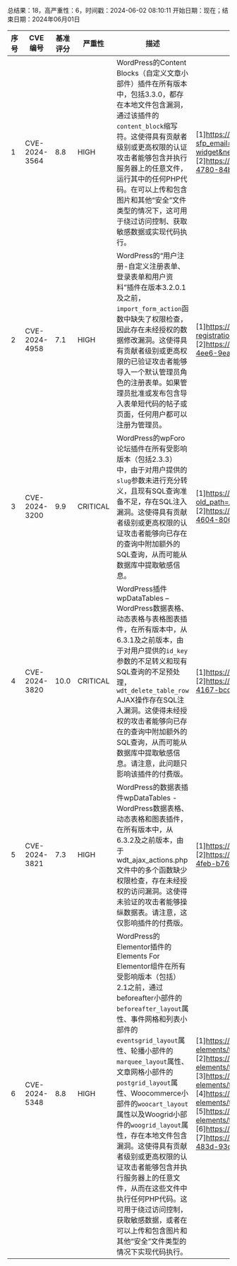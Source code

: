 总结果：18，高严重性：6，时间戳：2024-06-02 08:10:11
开始日期：现在；结束日期：2024年06月01日

| 序号 | CVE 编号 | 基准评分 | 严重性 | 描述 | 参考文献 |
|-----|--------|------------|----------|-------------|------------|
| 1 | CVE-2024-3564 | 8.8  | HIGH | WordPress的Content Blocks（自定义文章小部件）插件在所有版本中，包括3.3.0，都存在本地文件包含漏洞，通过该插件的`content_block`缩写符。这使得具有贡献者级别或更高权限的认证攻击者能够包含并执行服务器上的任意文件，运行其中的任何PHP代码。在可以上传和包含图片和其他“安全”文件类型的情况下，这可用于绕过访问控制、获取敏感数据或实现代码执行。 | [1]https://plugins.trac.wordpress.org/changeset?sfp_email=&sfph_mail=&reponame=&old=3078739%40custom-post-widget&new=3078739%40custom-post-widget&sfp_email=&sfph_mail=<br>[2]https://www.wordfence.com/threat-intel/vulnerabilities/id/c5a0b8fe-d284-4780-84b5-2e97fa96c99a?source=cve |
| 2 | CVE-2024-4958 | 7.1  | HIGH | WordPress的“用户注册-自定义注册表单、登录表单和用户资料”插件在版本3.2.0.1及之前，`import_form_action`函数中缺失了权限检查，因此存在未经授权的数据修改漏洞。这使得具有贡献者级别或更高权限的已验证攻击者能够导入一个默认管理员角色的注册表单。如果管理员批准或发布包含导入表单短代码的帖子或页面，任何用户都可以注册为管理员。 | [1]https://plugins.trac.wordpress.org/changeset/3095484/user-registration/tags/3.2.1/includes/class-ur-ajax.php<br>[2]https://www.wordfence.com/threat-intel/vulnerabilities/id/710574a8-a6e2-4ee6-9ea7-03a34994fec7?source=cve |
| 3 | CVE-2024-3200 | 9.9  | CRITICAL | WordPress的wpForo论坛插件在所有受影响版本（包括2.3.3）中，由于对用户提供的`slug`参数未进行充分转义，且现有SQL查询准备不足，存在SQL注入漏洞。这使得具有贡献者级别或更高权限的认证攻击者能够向已存在的查询中附加额外的SQL查询，从而可能从数据库中提取敏感信息。 | [1]https://plugins.trac.wordpress.org/changeset?old_path=/wpforo/tags/2.3.3&new_path=/wpforo/tags/2.3.4&sfp_email=&sfph_mail=<br>[2]https://www.wordfence.com/threat-intel/vulnerabilities/id/f54cdad2-88db-4604-8064-fa6175176760?source=cve |
| 4 | CVE-2024-3820 | 10.0  | CRITICAL | WordPress插件wpDataTables – WordPress数据表格、动态表格与表格图表插件，在所有版本中，从6.3.1及之前版本，由于对用户提供的`id_key`参数的不足转义和现有SQL查询的不足预处理，`wdt_delete_table_row` AJAX操作存在SQL注入漏洞。这使得未经授权的攻击者能够向已存在的查询中附加额外的SQL查询，从而可能从数据库中提取敏感信息。请注意，此问题只影响该插件的付费版。 | [1]https://wpdatatables.com/help/whats-new-changelog/<br>[2]https://www.wordfence.com/threat-intel/vulnerabilities/id/fbba822b-172f-4167-bccf-4697a298178e?source=cve |
| 5 | CVE-2024-3821 | 7.3  | HIGH | WordPress的数据表插件wpDataTables - WordPress数据表格、动态表格和图表插件，在所有版本中，从6.3.2及之前版本，由于wdt_ajax_actions.php文件中的多个函数缺少权限检查，存在未经授权的访问漏洞。这使得未验证的攻击者能够操纵数据表。请注意，这仅影响插件的付费版。 | [1]https://wpdatatables.com/help/whats-new-changelog/<br>[2]https://www.wordfence.com/threat-intel/vulnerabilities/id/d32215b5-9ecb-4feb-b76f-18821184dd8b?source=cve |
| 6 | CVE-2024-5348 | 8.8  | HIGH | WordPress的Elementor插件的Elements For Elementor组件在所有受影响版本（包括）2.1之前，通过beforeafter小部件的`beforeafter_layout`属性、事件网格和列表小部件的`eventsgrid_layout`属性、轮播小部件的`marquee_layout`属性、文章网格小部件的`postgrid_layout`属性、Woocommerce小部件的`woocart_layout`属性以及Woogrid小部件的`woogrid_layout`属性，存在本地文件包含漏洞。这使得具有贡献者级别或更高权限的认证攻击者能够包含并执行服务器上的任意文件，从而在这些文件中执行任何PHP代码。这可用于绕过访问控制，获取敏感数据，或者在可以上传和包含图片和其他“安全”文件类型的情况下实现代码执行。 | [1]https://plugins.trac.wordpress.org/browser/nd-elements/trunk/widgets/beforeafter/index.php#L121<br>[2]https://plugins.trac.wordpress.org/browser/nd-elements/trunk/widgets/eventsgrid/index.php#L113<br>[3]https://plugins.trac.wordpress.org/browser/nd-elements/trunk/widgets/list/index.php#L401<br>[4]https://plugins.trac.wordpress.org/browser/nd-elements/trunk/widgets/marquee/index.php#L200<br>[5]https://plugins.trac.wordpress.org/browser/nd-elements/trunk/widgets/postgrid/index.php#L186<br>[6]https://plugins.trac.wordpress.org/changeset/3094318/<br>[7]https://www.wordfence.com/threat-intel/vulnerabilities/id/e55b86e2-b42e-483d-93cd-2f09af64dbc7?source=cve |
